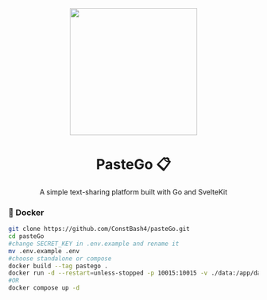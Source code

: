 <div align="center">
<img src="./frontend/src/assets/logo_small.svg" width="256" alt=""/>
  <h1> PasteGo 📋</h1>
  <p> A simple text-sharing platform built with Go and SvelteKit </p>
</div>

### 🐳 Docker
```bash
git clone https://github.com/ConstBash4/pasteGo.git
cd pasteGo
#change SECRET_KEY in .env.example and rename it
mv .env.example .env
#choose standalone or compose
docker build --tag pastego .
docker run -d --restart=unless-stopped -p 10015:10015 -v ./data:/app/data --name pastego pastego:latest
#OR
docker compose up -d

